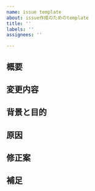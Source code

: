```yaml
---
name: issue template
about: issue作成のためのtemplate
title: ''
labels: ''
assignees: ''

---
```


<!-- すべて埋める必要はありません -->
## 概要

## 変更内容

## 背景と目的

## 原因

## 修正案

## 補足
